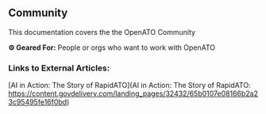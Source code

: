 
## Community

This documentation covers the the OpenATO Community

**⚙ Geared For:** People or orgs who want to work with OpenATO

### Links to External Articles:

[AI in Action: The Story of RapidATO](AI in Action: The Story of RapidATO: https://content.govdelivery.com/landing_pages/32432/65b0107e08166b2a23c95495fe16f0bd)
